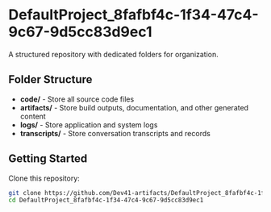 # DefaultProject_8fafbf4c-1f34-47c4-9c67-9d5cc83d9ec1
A structured repository with dedicated folders for organization.

## Folder Structure

- **code/** - Store all source code files
- **artifacts/** - Store build outputs, documentation, and other generated content
- **logs/** - Store application and system logs
- **transcripts/** - Store conversation transcripts and records

## Getting Started

Clone this repository:
```bash
git clone https://github.com/Dev41-artifacts/DefaultProject_8fafbf4c-1f34-47c4-9c67-9d5cc83d9ec1
cd DefaultProject_8fafbf4c-1f34-47c4-9c67-9d5cc83d9ec1
```
